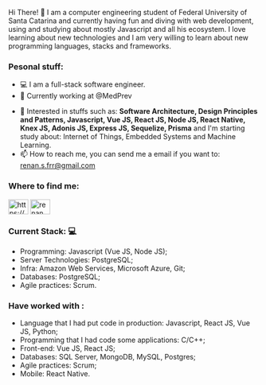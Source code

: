 Hi There! :wave: I am a computer engineering student of Federal University of Santa Catarina and currently having fun and diving with web development, using and studying about mostly Javascript and all his ecosystem. I love learning about new technologies and I am very willing to learn about new programming languages, stacks and frameworks.

 ### Pesonal stuff:

* :computer: I am a full-stack software engineer.
* 🔭 Currently working  at @MedPrev

- 🌱 Interested in stuffs such as: **Software Architecture, Design Principles and Patterns, Javascript, Vue JS, React JS, Node JS, React Native, Knex JS, Adonis JS, Express JS,  Sequelize, Prisma** and I'm starting study about: Internet of Things, Embedded Systems and Machine Learning.
- 📫 How to reach me, you can send me a email if you want to:  renan.s.frr@gmail.com

<h3 align="left">Where to find me:</h3>
<p align="left">
<a href="https://www.linkedin.com/in/renansfrr/" target="blank"><img align="center" src="https://cdn.jsdelivr.net/npm/simple-icons@3.0.1/icons/linkedin.svg" alt="https://www.linkedin.com/in/renansfrr/" height="30" width="40" /></a>
<a href="https://www.instagram.com/renansfr/" target="blank"><img align="center" src="https://cdn.jsdelivr.net/npm/simple-icons@3.13.0/icons/instagram.svg" alt="renan ferreira" height="30" width="40" /></a>
</p>



### Current Stack: :computer:

* Programming: Javascript (Vue JS, Node JS);
* Server Technologies: PostgreSQL;
* Infra: Amazon Web Services, Microsoft Azure, Git;
* Databases: PostgreSQL;
* Agile practices: Scrum.

### Have worked with : 

* Language that I had put code in production:  Javascript, React JS, Vue JS, Python;
* Programming that I had code some applications: C/C++;
* Front-end: Vue JS, React JS;
* Databases: SQL Server, MongoDB, MySQL, Postgres;
* Agile practices: Scrum;
* Mobile: React Native.

